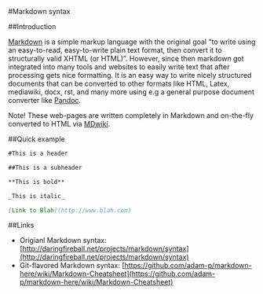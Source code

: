 #Markdown syntax

##Introduction

[Markdown](https://en.wikipedia.org/wiki/Markdown) is a simple markup language with the original goal "to write using an easy-to-read, easy-to-write plain text format, then convert it to structurally valid XHTML (or HTML)”.
However, since then markdown got integrated into many tools and websites to easily write text that after processing gets nice formatting. It is an easy way to write nicely structured documents that can be converted to other formats like HTML, Latex, mediawiki, docx, rst, and many more using  e.g   a general purpose document converter like [Pandoc](http://johnmacfarlane.net/pandoc/index.html).

Note! These web-pages are written completely in Markdown and on-the-fly converted to HTML via [MDwiki](http://www.mdwiki.info/).

##Quick example

```markdown
#This is a header

##This is a subheader

**This is bold**

_This is italic_

[Link to Blah](http://www.blah.com)
 ```

##Links
* Origianl Markdown syntax: [http://daringfireball.net/projects/markdown/syntax](http://daringfireball.net/projects/markdown/syntax)
* Git-flavored Markdown syntax: [https://github.com/adam-p/markdown-here/wiki/Markdown-Cheatsheet](https://github.com/adam-p/markdown-here/wiki/Markdown-Cheatsheet)
